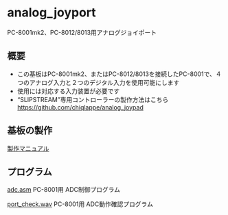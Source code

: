 # analog_joyport
PC-8001mk2、PC-8012/8013用アナログジョイポート

## 概要

- この基板はPC-8001mk2、またはPC-8012/8013を接続したPC-8001で、４つのアナログ入力と２つのデジタル入力を使用可能にします
- 使用には対応する入力装置が必要です
- “SLIPSTREAM”専用コントローラーの製作方法はこちら https://github.com/chiqlappe/analog_joypad

## 基板の製作

[製作マニュアル](https://github.com/chiqlappe/analog_joyport/blob/main/manual.pdf)

## プログラム

[adc.asm](https://github.com/chiqlappe/analog_joyport/blob/main/adc.asm) PC-8001用 ADC制御プログラム

[port_check.wav](https://github.com/chiqlappe/analog_joyport/blob/main/port_check.wav) PC-8001用 ADC動作確認プログラム
